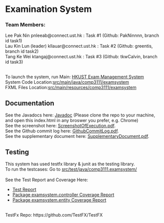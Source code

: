 # Examination System 
<h3>Team Members:</h3> 
Lee Pak Nin    	      pnleeab@connect.ust.hk : Task #1 (Github: PakNinnnn, branch id task1)<br/>
Lau Kin Lun (leader)  kllauar@connect.ust.hk : Task #2 (Github: greentis, branch id task2)<br/>
Tang Ke Wei          	ktangaj@connect.ust.hk : Task #3 (Github: tkwCalvin, branch id task3)<br/><br/>

To launch the system, run Main:
[HKUST Exam Management System](src/main/java/comp3111/examsystem/Main.java)\
System Code Location:[src/main/java/comp3111/examsystem](src/main/java/comp3111/examsystem)\
FXML Files Location:[src/main/resources/comp3111/examsystem](src/main/resources/comp3111/examsystem)

<h2>Documentation</h2>

See the Javadocs here: [Javadoc](TeamReport/javadoc/index.html/) (Please clone the repo to your machine, and open this index.html in any broswer you prefer, e.g. Chrome)\
See the screenshot here: [ScreenshotOfExecution.pdf](TeamReport/ScreenshotOfExecution.pdf/).\
See the Github commit log here: [GithubCommitLog.pdf](TeamReport/GithubCommitLog.pdf).\
See the supplementary document here: [SupplementaryDocument.pdf](TeamReport/SupplementaryDocument.pdf).

<h2>Testing</h2>
This system has used testfx library & junit as the testing library.<br/>
To run the testcases:
Go to <a href="src/test/java/comp3111/examsystem/">src/test/java/comp3111.examsystem/</a><br/><br/>
See the Test Report and Coverage Here: 
<ul>
  <li><a href="TeamReport/test_report.jpg">Test Report</a></li>
  <li><a href="TeamReport/test_coverage_controller.jpg">Package examsystem.controller Coverage Report</a></li>
  <li><a href="TeamReport/test_coverage_entity.jpg">Package examsystem.entity Coverage Report</a></li>
</ul>
<br/>
TestFx Repo: https://github.com/TestFX/TestFX
